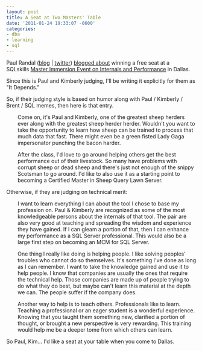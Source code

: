```yaml
---
layout: post
title: A Seat at Two Masters' Table
date: '2011-01-24 19:33:07 -0600'
categories:
- dba
- learning
- sql
---
```

<p>Paul Randal (<a href="http://sqlskills.com/blogs/paul/">blog</a> | <a href="http://twitter.com/PaulRandal">twitter</a>)&nbsp;<a href="http://sqlskills.com/BLOGS/PAUL/post/Master_Immersion_Event_Competition.aspx">blogged about</a> winning a free seat at a SQLskills&nbsp;<a href="http://sqlskills.com/Master1-Dallas-20110221.asp">Master Immersion Event on Internals and Performance</a> in Dallas.</p>
<p>Since this is Paul and Kimberly judging, I'll be writing it explicitly for them as "It Depends."</p>
<p>So, if their judging style is based on humor along with Paul / Kimberly / Brent / SQL memes, then here is that entry.</p>
<p style="padding-left: 30px;">Come on, it's Paul and Kimberly, one of the greatest sheep herders ever along with the greatest sheep herder herder. Wouldn't you want to take the&nbsp;opportunity to learn how sheep can be trained to process that much data that fast. There might even be a green fisted Lady Gaga impersonator punching the bacon harder.</p>
<p style="padding-left: 30px;">After the class, I'd love to go around helping others get the best performance out of their livestock. So many have problems with corrupt sheep or dead sheep and there's just not enough of the snippy Scotsman to go around. I'd like to also use it as a starting point to becoming a Certified Master in Sheep Query Lawn Server.</p>
<p>Otherwise, if they are judging on technical merit:</p>
<p style="padding-left: 30px;">I want to learn everything I can about the tool I chose to base my profession on. Paul &amp; Kimberly are recognized as some of the most knowledgeable persons about the internals of that tool. The pair are also very good at teaching and spreading the wisdom and experience they have gained. If I can gleam a portion of that, then I can enhance my performance as a SQL Server professional. This would also be a large first step on becoming an MCM for SQL Server.</p>
<p style="padding-left: 30px;">One thing I really like doing is helping people. I like solving peoples' troubles who cannot do so themselves. It's something I've done as long as I can remember. I want to take the knowledge gained and use it to help people. I know that companies are usually the ones that require the technical help. Those companies are made up of people trying to do what they do best, but maybe can't learn this material at the depth we can. The people suffer if the company does.</p>
<p style="padding-left: 30px;">Another way to help is to teach others. Professionals like to learn. Teaching a professional or an eager student is a wonderful experience. Knowing that you taught them something new, clarified a portion of thought, or brought a new perspective is very rewarding.&nbsp;This training would help me be a deeper tome from which others can learn.</p>
<p>So Paul, Kim... I'd like a seat at your table when you come to Dallas.</p>
<ul></ul>
